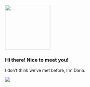 <img src="https://64.media.tumblr.com/tumblr_mbk57gVUiE1rfjowdo1_500.gif" width="150" height="150">

### Hi there! Nice to meet you!

I don’t think we’ve met before, I'm Daria.

![](https://komarev.com/ghpvc/?username=dariagd&color=dc143c&style=flat)
<!--
**dariagd/dariagd** is a ✨ _special_ ✨ repository because its `README.md` (this file) appears on your GitHub profile.

Here are some ideas to get you started:

- 🔭 I’m currently working on ...
- 🌱 I’m currently learning ...
- 👯 I’m looking to collaborate on ...
- 🤔 I’m looking for help with ...
- 💬 Ask me about ...
- 📫 How to reach me: ...
- 😄 Pronouns: ...
- ⚡ Fun fact: ...
-->
